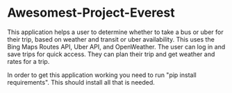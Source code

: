 # Awesomest-Project-Everest

This application helps a user to determine whether to take a bus or uber for their trip, based on weather and transit or uber availability. This uses the Bing Maps Routes API, Uber API, and OpenWeather. The user can log in and save trips for quick access. They can plan their trip and get weather and rates for a trip.

In order to get this application working you need to run "pip install requirements". This should install all that is needed. 
